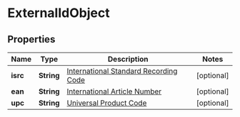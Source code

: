 

# ExternalIdObject


## Properties

| Name | Type | Description | Notes |
|------------ | ------------- | ------------- | -------------|
|**isrc** | **String** | [International Standard Recording Code](http://en.wikipedia.org/wiki/International_Standard_Recording_Code)  |  [optional] |
|**ean** | **String** | [International Article Number](http://en.wikipedia.org/wiki/International_Article_Number_%28EAN%29)  |  [optional] |
|**upc** | **String** | [Universal Product Code](http://en.wikipedia.org/wiki/Universal_Product_Code)  |  [optional] |



